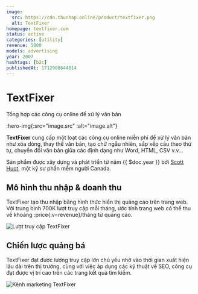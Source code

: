 ```yaml
---
image:
  src: https://cdn.thunhap.online/product/textfixer.png
  alt: TextFixer
homepage: textfixer.com
status: active
categories: [utility]
revenue: 5000
models: advertising
year: 2007
hashtags: [b2c]
publishedAt: 1712908644814
---
```


# TextFixer

Tổng hợp các công cụ online để xử lý văn bản

:hero-img{:src="image.src" :alt="image.alt"}

__TextFixer__ cung cấp một loạt các công cụ online miễn phí để xử lý văn bản như xóa dòng, thay thế văn bản, tạo chữ ngẫu nhiên, sắp xếp câu theo thứ tự, chuyển đổi văn bản giữa các định dạng như Word, HTML, CSV v.v...

Sản phẩm được xây dựng và phát triển từ năm {{ $doc.year }} bởi [Scott Huot](https://www.textfixer.com/about-the-author), một kỹ sư phần mềm người Canada.

## Mô hình thu nhập & doanh thu

TextFixer tạo thu nhập bằng hình thức hiển thị quảng cáo trên trang web. Với trung bình 700K lượt truy cập mỗi tháng, ước tính trang web có thể thu về khoảng :price{:v=revenue}/tháng từ quảng cáo.

![Lượt truy cập TextFixer](https://cdn.thunhap.online/product/textfixer+traffic.png)

## Chiến lược quảng bá

TextFixer đạt được lượng truy cập lớn chủ yếu nhờ vào thời gian xuất hiện lâu dài trên thị trường, cùng với việc áp dụng các kỹ thuật về SEO, công cụ đạt được vị trí cao trên các trang kết quả tìm kiếm.

![Kênh marketing TextFixer](https://cdn.thunhap.online/product/textfixer+channels.png)

